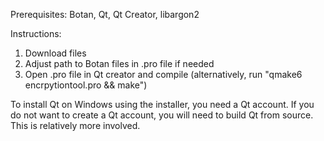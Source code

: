 Prerequisites: Botan, Qt, Qt Creator, libargon2

Instructions:
1. Download files
2. Adjust path to Botan files in .pro file if needed
3. Open .pro file in Qt creator and compile (alternatively, run "qmake6 encrpytiontool.pro && make")

To install Qt on Windows using the installer, you need a Qt account. If you do not want to create a Qt account, you will need to build Qt from source. This is relatively more involved. 
